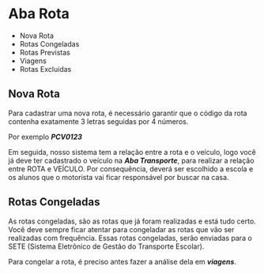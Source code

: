 # Aba Rota
* Nova Rota
* Rotas Congeladas
* Rotas Previstas
* Viagens
* Rotas Excluidas

## Nova Rota
Para cadastrar uma nova rota, é necessário garantir que o código da rota contenha exatamente 3 letras seguidas por 4 números.

Por exemplo
***PCV0123***

Em seguida, nosso sistema tem a relação entre a rota e o veículo, logo você já deve ter cadastrado o veículo na ***Aba Transporte***, para realizar a relação entre ROTA e VEÍCULO. Por consequência, deverá ser escolhido a escola e os alunos que o motorista vai ficar responsável por buscar na casa.

## Rotas Congeladas
As rotas congeladas, são as rotas que já foram realizadas e está tudo certo. Você deve sempre ficar atentar para congeladar as rotas que vão ser realizadas com frequência. Essas rotas congeladas, serão enviadas para o SETE (Sistema Eletrônico de Gestão do Transporte Escolar).

Para congelar a rota, é preciso antes fazer a análise dela em ***viagens***.
